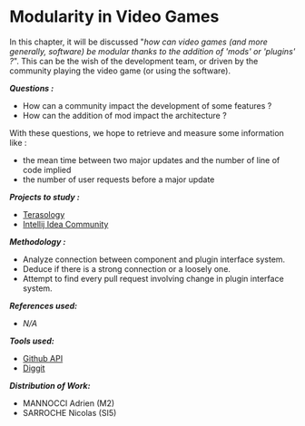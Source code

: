 # Modularity in Video Games

In this chapter, it will be discussed "_how can video games \(and more generally, software\) be modular thanks to the addition of 'mods' or 'plugins' ?_". This can be the wish of the development team, or driven by the community playing the video game \(or using the software\).

_**Questions :**_

* How can a community impact the development of some features ?
* How can the addition of mod impact the architecture ?

With these questions, we hope to retrieve and measure some information like : 
*  the mean time between two major updates and the number of line of code implied
* the number of user requests before a major update

_**Projects to study :**_

* [Terasology](https://github.com/MovingBlocks/Terasology)
* [Intellij Idea Community](https://github.com/JetBrains/intellij-community)

_**Methodology :**_

* Analyze connection between component and plugin interface system.
* Deduce if there is a strong connection or a loosely one.
* Attempt to find every pull request involving change in plugin interface system.

_**References used:**_

* _N/A_

_**Tools used:**_

* [Github API](https://developer.github.com/v3/)
* [Diggit](https://github.com/jrfaller/diggit)

_**Distribution of Work:**_

* MANNOCCI Adrien \(M2\)
* SARROCHE Nicolas \(SI5\)




